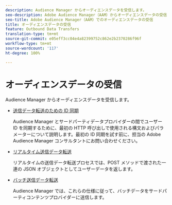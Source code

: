 ```yaml
---
description: Audience Manager からオーディエンスデータを受信します。
seo-description: Adobe Audience Manager（AAM）からオーディエンスデータの受信
seo-title: Adobe Audience Manager（AAM）でのオーディエンスデータの受信
title: オーディエンスデータの受信
feature: Outbound Data Transfers
translation-type: tm+mt
source-git-commit: e05eff3cc04e4a82399752c862e2b2370286f96f
workflow-type: tm+mt
source-wordcount: '117'
ht-degree: 100%

---
```



# オーディエンスデータの受信

Audience Manager からオーディエンスデータを受信します。

* [送信データ転送のための ID 同期](id-sync-outbound.md)

   Audience Manager とサードパーティデータプロバイダーの間でユーザー ID を同期するために、最初の HTTP 呼び出しで使用される構文およびパラメーターについて説明します。最初の ID 同期を試す前に、担当の Adobe Audience Manager コンサルタントにお問い合わせください。

* [リアルタイム送信データ転送](real-time-outbound-transfers/real-time-outbound-transfers.md)

   リアルタイムの送信データ転送プロセスでは、POST メソッドで渡された一連の JSON オブジェクトとしてユーザーデータを返します。

* [バッチ送信データ転送](batch-outbound-transfers/batch-outbound-overview.md)

   Audience Manager では、これらの仕様に従って、バッチデータをサードパーティコンテンツプロバイダーに送信します。
